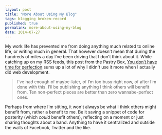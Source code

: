 ```yaml
---
layout: post
title: "More About Using My Blog"
tags: blogging broken-record
published: true
permalink: more-about-using-my-blog
date: 2014-07-27
---
```


My work life has prevented me from doing anything much related to online life, or writing much in general. That however doesn't mean that during the hundreds of miles a day I've been driving that I don't think about it. While catching up on my RSS feeds, this post from the Pastry Box, [You don’t have time for perfection](https://the-pastry-box-project.net/federico-brigante/2014-july-25) sums up a lot of why I didn't use it more when I actually did web development.
<blockquote>I’ve had enough of maybe-later, of I’m too busy right now, of after I’m done with this. I’ll be publishing anything I think others will benefit from. Ten non-perfect pieces are better than zero wannabe-perfect ones.</blockquote>

Perhaps from where  I'm sitting, it won't always be what I think others might benefit from, rather a benefit to me. Be it saving a snippet of code for posterity (which *could* benefit others), reflecting on a moment or just sharing thoughts about a band. Anything to have it centralized and outside the walls of Facebook, Twitter and the like.
